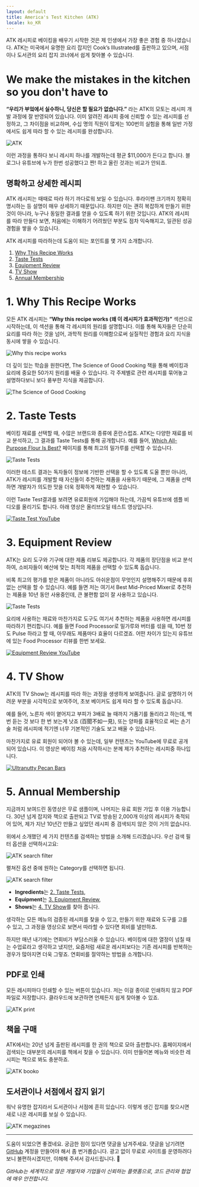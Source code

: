 ```yaml
---
layout: default
title: America's Test Kitchen (ATK)
locale: ko_KR
---
```


ATK 레시피로 베이킹을 배우기 시작한 것은 제 인생에서 가장 좋은 경험 중 하나였습니다. ATK는 미국에서 유명한 요리 잡지인 Cook’s Illustrated를 출판하고 있으며, 서점이나 도서관의 요리 잡지 코너에서 쉽게 찾아볼 수 있습니다.

# We make the mistakes in the kitchen so you don't have to

**“우리가 부엌에서 실수하니, 당신은 할 필요가 없습니다.”** 라는 ATK의 모토는 레시피 개발 과정에 잘 반영되어 있습니다. 이미 알려진 레시피 중에 신뢰할 수 있는 레시피를 선정하고, 그 차이점을 비교하며, 수십 명의 직원이 많게는 100번의 실험을 통해 일반 가정에서도 쉽게 따라 할 수 있는 레시피를 완성합니다.

![ATK](/assets/img/baking/atk.jpg)

이런 과정을 통하다 보니 레시피 하나를 개발하는데 평균 $11,000가 든다고 합니다. 블로그나 유튜브에 누가 한번 성공했다고 짠! 하고 올린 것과는 비교가 안되죠.

## 명확하고 상세한 레시피

ATK 레시피는 때때로 따라 하기 까다로워 보일 수 있습니다. 후라이팬 크기까지 정확히 명시하는 등 설명이 매우 상세하기 때문입니다. 하지만 이는 괜히 복잡하게 만들기 위한 것이 아니라, 누구나 동일한 결과를 얻을 수 있도록 하기 위한 것입니다. ATK의 레시피를 따라 만들다 보면, 처음에는 이해하기 어려웠던 부분도 점차 익숙해지고, 일관된 성공 경험을 쌓을 수 있습니다.

ATK 레시피를 따라하는데 도움이 되는 포인트를 몇 가지 소개합니다.

1. [Why This Recipe Works](#1-why-this-recipe-works)
1. [Taste Tests](#2-taste-tests)
1. [Equipment Review](#3-equipment-review)
1. [TV Show](#4-tv-show)
1. [Annual Membership](#5-annual-membership)

# 1. Why This Recipe Works

모든 ATK 레시피는 **“Why this recipe works (왜 이 레시피가 효과적인가)”** 섹션으로 시작하는데, 이 섹션을 통해 각 레시피의 원리를 설명합니다. 이를 통해 독자들은 단순히 요리를 따라 하는 것을 넘어, 과학적 원리를 이해함으로써 실질적인 경험과 요리 지식을 동시에 쌓을 수 있습니다.

![Why this recipe works](/assets/img/baking/why_works.jpg)

더 깊이 있는 학습을 원한다면, The Science of Good Cooking 책을 통해 베이킹과 요리에 중요한 50가지 원리를 배울 수 있습니다. 각 주제별로 관련 레시피를 묶어놓고 설명하다보니 보다 풍부한 지식을 제공합니다.

![The Science of Good Cooking](/assets/img/baking/science_cooking.jpg)

# 2. Taste Tests

베이킹 재료를 선택할 때, 수많은 브랜드와 종류에 혼란스럽죠. ATK는 다양한 재료를 비교 분석하고, 그 결과를 Taste Tests를 통해 공개합니다. 예를 들어, [Which All-Purpose Flour Is Best?](https://www.americastestkitchen.com/taste_tests/2250-all-purpose-flour) 페이지를 통해 최고의 밀가루를 선택할 수 있습니다.

![Taste Tests](/assets/img/baking/taste_tests.jpg)

이러한 테스트 결과는 독자들이 정보에 기반한 선택을 할 수 있도록 도울 뿐만 아니라, ATK가 레시피를 개발할 때 자신들이 추천하는 제품을 사용하기 때문에, 그 제품을 선택하면 개발자가 의도한 맛을 더욱 정확하게 재현할 수 있습니다.

이런 Taste Test결과를 보려면 유료회원에 가입해야 하는데, 가끔씩 유튜브에 셈플 비디오를 올리기도 합니다. 아래 영상은 올리브오일 테스트 영상입니다.

[![Taste Test YouTube](/assets/img/baking/taste_test_youtube.jpg)](https://youtu.be/t4QwfPVho3U)

# 3. Equipment Review

ATK는 요리 도구와 기구에 대한 제품 리뷰도 제공합니다. 각 제품의 장단점을 비교 분석하여, 소비자들이 예산에 맞는 최적의 제품을 선택할 수 있도록 돕습니다.

비록 최고의 평가를 받은 제품이 아니라도 아쉬운점이 무엇인지 설명해주기 때문에 후회 없는 선택을 할 수 있습니다. 예를 들면 저는 여기서 Best Mid-Priced Mixer로 추천하는 제품을 10년 동안 사용중인데, 큰 불편함 없이 잘 사용하고 있습니다.

![Taste Tests](/assets/img/baking/equipment_review.jpg)

요리에 사용하는 재료와 마찬가지로 도구도 여기서 추천하는 제품을 사용하면 레시피를 따라하기 편리합니다. 예를 들면 Food Processor로 밀가루와 버터를 섞을 때, 10번 정도 Pulse 하라고 할 때, 아무래도 제품마다 효율이 다르겠죠. 어떤 차이가 있는지 유튜브에 있는 Food Processor 리뷰를 한번 보세요.

[![Equipment Review YouTube](/assets/img/baking/equipment_review_youtube.jpg)](https://youtu.be/QZokEtjvDao)


# 4. TV Show

ATK의 TV Show는 레시피를 따라 하는 과정을 생생하게 보여줍니다. 글로 설명하기 어려운 부분을 시각적으로 보여주어, 초보 베이커도 쉽게 따라 할 수 있도록 돕습니다.

예를 들어, 노른자 색이 옅어지고 부피가 3배로 늘 때까지 거품기를 돌리라고 하는데, 백번 듣는 것 보다 한 번 보는게 낫죠 (百聞不如一見), 또는 양파를 효율적으로 써는 손기술 처럼 레시피에 적기엔 너무 기본적인 기술도 보고 배울 수 있습니다.

마찬가지로 유료 회원이 되어야 볼 수 있는데, 일부 컨텐츠는 YouTube에 무료로 공개되어 있습니다. 이 영상은 베이킹 처음 시작하시는 분께 제가 추천하는 레시피중 하나입니다.

[![Ultranutty Pecan Bars](/assets/img/baking/tv_show.jpg)](https://www.youtube.com/watch?v=mHxbcyKfgJE)


# 5. Annual Membership

지금까지 보여드린 동영상은 무료 샘플이며, 나머지는 유료 회원 가입 후 이용 가능합니다. 30년 넘게 잡지와 책으로 출판되고 TV로 방송된 2,000개 이상의 레시피가 축적되어 있어, 제가 지난 10년간 만들고 싶었던 레시피 중 검색되지 않은 것이 거의 없습니다.

위에서 소개했던 세 가지 컨텐츠를 검색하는 방법을 소개해 드리겠습니다. 우선 검색 필터 옵션을 선택하시고요:

![ATK search filter](/assets/img/baking/filter.jpg)

펼쳐진 옵션 중에 원하는 Category를 선택하면 됩니다.

![ATK search filter](/assets/img/baking/filter_category.jpg)

* **Ingredients**는 [2. Taste Tests](#2-taste-tests),
* **Equipment**는 [3. Equipment Review](#3-equipment-review),
* **Shows**는 [4. TV Show](#4-tv-show)를 찾아 줍니다.

생각하는 모든 메뉴의 검증된 레시피를 찾을 수 있고, 만들기 위한 재료와 도구를 고를 수 있고, 그 과정을 영상으로 보면서 따라할 수 있다면 회비를 낼만하죠.

하지만 매년 내기에는 연회비가 부담스러울 수 있습니다. 베이킹에 대한 열정이 넘칠 때는 수업료라고 생각하고 냈지만, 요즘처럼 새로운 레시피보다는 기존 레시피를 반복하는 경우가 많아지면 더욱 그렇죠. 연회비를 절약하는 방법을 소개합니다.

## PDF로 인쇄

모든 레시피마다 인쇄할 수 있는 버튼이 있습니다. 저는 이걸 종이로 인쇄하지 않고 PDF파일로 저장합니다. 클라우드에 보관하면 언제든지 쉽게 찾아볼 수 있죠.

![ATK print](/assets/img/baking/print.jpg)

## 책을 구매

ATK에서는 20년 넘게 출판된 레시피를 한 권의 책으로 모아 출판합니다. 홈페이지에서 검색되는 대부분의 레시피를 책에서 찾을 수 있습니다. 이미 만들어본 메뉴와 비슷한 레시피는 책으로 봐도 충분하죠.

![ATK booko](/assets/img/baking/book.jpg)

## 도서관이나 서점에서 잡지 읽기

워낙 유명한 잡지라서 도서관이나 서점에 흔히 있습니다. 이렇게 생긴 잡지를 찾으시면 새로 나온 레시피를 보실 수 있습니다.

![ATK megazines](/assets/img/baking/library.jpg)

---

도움이 되었으면 좋겠네요. 궁금한 점이 있다면 댓글을 남겨주세요. 댓글을 남기려면 [GitHub](http://github.com) 계정을 만들어야 해서 좀 번거롭습니다. 광고 없이 무료로 사이트를 운영하려다 보니 불편하시겠지만, 이해해 주셔서 감사드립니다. 🙂

*GitHub는 세계적으로 많은 개발자와 기업들이 신뢰하는 플랫폼으로, 코드 관리와 협업에 매우 안전합니다.*
